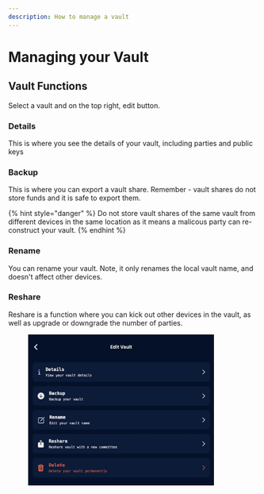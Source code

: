 ```yaml
---
description: How to manage a vault
---
```


# Managing your Vault

## Vault Functions

Select a vault and on the top right, edit button.

### Details

This is where you see the details of your vault, including parties and public keys

### Backup

This is where you can export a vault share. Remember - vault shares do not store funds and it is safe to export them.

{% hint style="danger" %}
Do not store vault shares of the same vault from different devices in the same location as it means a malicous party can re-construct your vault.
{% endhint %}

### Rename

You can rename your vault. Note, it only renames the local vault name, and doesn't affect other devices.

### Reshare

Reshare is a function where you can kick out other devices in the vault, as well as upgrade or downgrade the number of parties.

<figure><img src="../.gitbook/assets/ManageVault.png" alt="" width="375"><figcaption></figcaption></figure>
